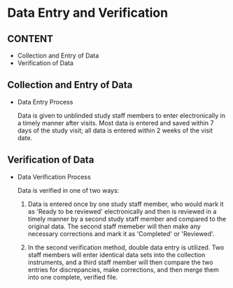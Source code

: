 Data Entry and Verification
===========================

CONTENT
-------

* Collection and Entry of Data
* Verification of Data

Collection and Entry of Data
----------------------------

* Data Entry Process

 	Data is given to unblinded study staff members to enter
 	electronically in a timely manner after visits. Most data is
 	entered and saved within 7 days of the study visit; all data is
 	entered within 2 weeks of the visit date.

Verification of Data
--------------------

* Data Verification Process

	Data is verified in one of two ways:

	1) Data is entered once by one study staff member, who would mark
 	it as 'Ready to be reviewed' electronically and then is reviewed
 	in a timely manner by a second study staff member and compared to
 	the original data. The second staff memeber will then make any
 	necessary corrections and mark it as 'Completed' or 'Reviewed'.

 	2) In the second verification method, double data entry is
 	utilized. Two staff members will enter identical data sets into
 	the collection instruments, and a third staff member will then
 	compare the two entries for discrepancies, make corrections, and
 	then merge them into one complete, verified file.
